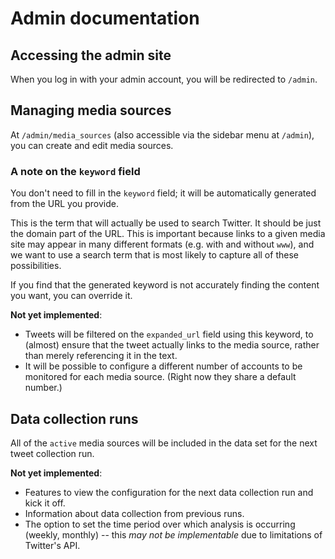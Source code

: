 # Admin documentation

## Accessing the admin site
When you log in with your admin account, you will be redirected to `/admin`.

## Managing media sources
At `/admin/media_sources` (also accessible via the sidebar menu at `/admin`), you can create and edit media sources.

### A note on the `keyword` field
You don't need to fill in the `keyword` field; it will be automatically generated from the URL you provide.

This is the term that will actually be used to search Twitter. It should be just the domain part of the URL. This is important because links to a given media site may appear in many different formats (e.g. with and without `www`), and we want to use a search term that is most likely to capture all of these possibilities.

If you find that the generated keyword is not accurately finding the content you want, you can override it.

__Not yet implemented__:
* Tweets will be filtered on the `expanded_url` field using this keyword, to (almost) ensure that the tweet actually links to the media source, rather than merely referencing it in the text.
* It will be possible to configure a different number of accounts to be monitored for each media source. (Right now they share a default number.)

## Data collection runs
All of the `active` media sources will be included in the data set for the next tweet collection run.

__Not yet implemented__:
* Features to view the configuration for the next data collection run and kick it off.
* Information about data collection from previous runs.
* The option to set the time period over which analysis is occurring (weekly, monthly) -- this _may not be implementable_ due to limitations of Twitter's API.
